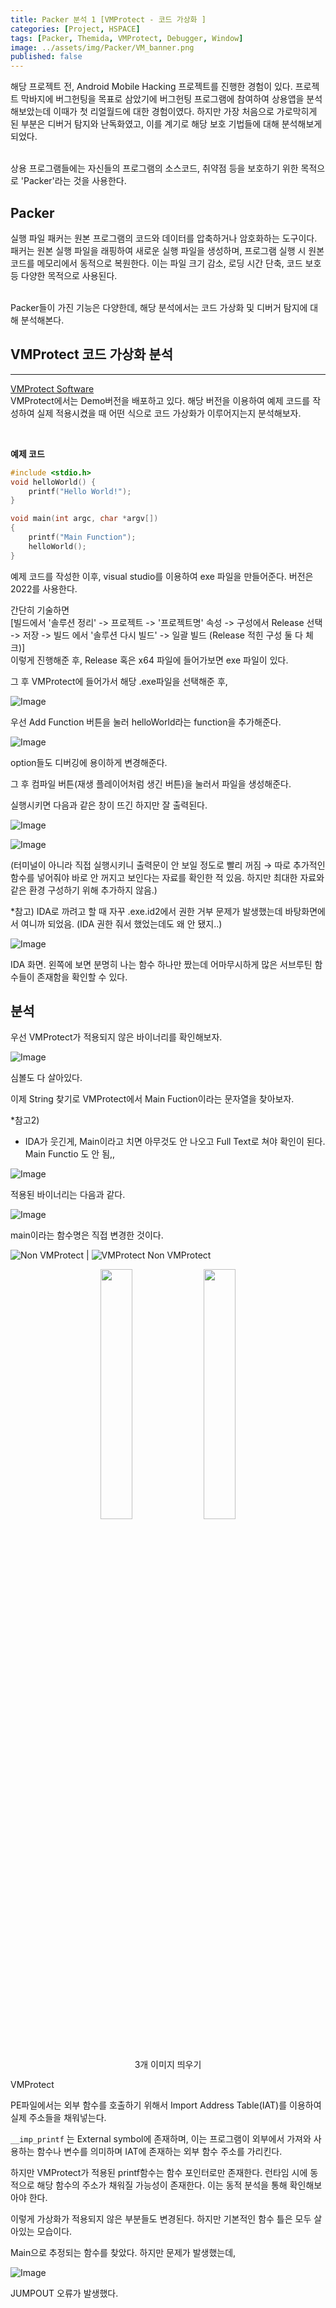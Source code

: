 ```yaml
---
title: Packer 분석 1 [VMProtect - 코드 가상화 ]
categories: [Project, HSPACE]
tags: [Packer, Themida, VMProtect, Debugger, Window]
image: ../assets/img/Packer/VM_banner.png
published: false
---
```


해당 프로젝트 전, Android Mobile Hacking 프로젝트를 진행한 경험이 있다. 프로젝트 막바지에 버그헌팅을 목표로 삼았기에 버그헌팅 프로그램에 참여하여 상용앱을 분석해보았는데 이때가 첫 리얼월드에 대한 경험이였다. 하지만 가장 처음으로 가로막히게 된 부분은 디버거 탐지와 난독화였고, 이를 계기로 해당 보호 기법들에 대해 분석해보게 되었다.

<br />
상용 프로그램들에는 자신들의 프로그램의 소스코드, 취약점 등을 보호하기 위한 목적으로 'Packer'라는 것을 사용한다.
<br />

## Packer

실행 파일 패커는 원본 프로그램의 코드와 데이터를 압축하거나 암호화하는 도구이다. 패커는 원본 실행 파일을 래핑하여 새로운 실행 파일을 생성하며, 프로그램 실행 시 원본 코드를 메모리에서 동적으로 복원한다. 이는 파일 크기 감소, 로딩 시간 단축, 코드 보호 등 다양한 목적으로 사용된다.

<br />
Packer들이 가진 기능은 다양한데, 해당 분석에서는 코드 가상화 및 디버거 탐지에 대해 분석해본다.
<br />

## VMProtect 코드 가상화 분석

---

[VMProtect Software](https://vmpsoft.com/files)
<br />
VMProtect에서는 Demo버전을 배포하고 있다. 해당 버전을 이용하여 예제 코드를 작성하여 실제 적용시켰을 때 어떤 식으로 코드 가상화가 이루어지는지 분석해보자.


<br />

**예제 코드**
```c
#include <stdio.h>
void helloWorld() {
    printf("Hello World!");
}

void main(int argc, char *argv[])
{
    printf("Main Function");
    helloWorld();
}
```
예제 코드를 작성한 이후, visual studio를 이용하여 exe 파일을 만들어준다. 버전은 2022를 사용한다.

간단히 기술하면 
<br />
[빌드에서 '솔루션 정리' -> 프로젝트 -> '프로젝트명' 속성 -> 구성에서 Release 선택 -> 저장 -> 빌드 에서 '솔루션 다시 빌드' -> 일괄 빌드 (Release 적힌 구성 둘 다 체크)]
<br />
이렇게 진행해준 후, Release 혹은 x64 파일에 들어가보면 exe 파일이 있다.

그 후 VMProtect에 들어가서 해당 .exe파일을 선택해준 후,

![Image](https://github.com/user-attachments/assets/b765d475-ab06-4ced-8171-d1f3ab404420)

우선 Add Function 버튼을 눌러 helloWorld라는 function을 추가해준다.

![Image](https://github.com/user-attachments/assets/1cbcd489-196c-4b1d-bbc5-33f2a9376d80)

option들도 디버깅에 용이하게 변경해준다.

그 후 컴파일 버튼(재생 플레이어처럼 생긴 버튼)을 눌러서 파일을 생성해준다.

실행시키면 다음과 같은 창이 뜨긴 하지만 잘 출력된다.

![Image](https://github.com/user-attachments/assets/d58334f1-41ba-4895-8285-4c7356d7880b)

![Image](https://github.com/user-attachments/assets/6c3a5756-9c5c-4c7c-9988-bf572eec38fb)

(터미널이 아니라 직접 실행시키니 출력문이 안 보일 정도로 빨리 꺼짐 → 따로 추가적인 함수를 넣어줘야 바로 안 꺼지고 보인다는 자료를 확인한 적 있음. 하지만 최대한 자료와 같은 환경 구성하기 위해 추가하지 않음.)

*참고) IDA로 까려고 할 때 자꾸 .exe.id2에서 권한 거부 문제가 발생했는데 바탕화면에서 여니까 되었음. (IDA 권한 줘서 했었는데도 왜 안 됐지..)

![Image](https://github.com/user-attachments/assets/0f0ec54b-6b5a-41e6-90ca-e46373d7a684)

IDA 화면. 왼쪽에 보면 분명히 나는 함수 하나만 짰는데 어마무시하게 많은 서브루틴 함수들이 존재함을 확인할 수 있다.

## 분석

우선 VMProtect가 적용되지 않은 바이너리를 확인해보자.

![Image](https://github.com/user-attachments/assets/9c6b09a5-95f2-4c10-a43f-470451dd5c3f)

심볼도 다 살아있다.

이제 String 찾기로 VMProtect에서 Main Fuction이라는 문자열을 찾아보자.

*참고2)

- IDA가 웃긴게, Main이라고 치면 아무것도 안 나오고 Full Text로 쳐야 확인이 된다. Main Functio 도 안 됨,,

![Image](https://github.com/user-attachments/assets/bb4617e3-aca6-4575-9236-c12aa888c636)

적용된 바이너리는 다음과 같다.

![Image](https://github.com/user-attachments/assets/387333bc-46f0-4fad-a5dc-f66876d44a4e)

main이라는 함수명은 직접 변경한 것이다.

![Non VMProtect](https://github.com/user-attachments/assets/17718a85-9a04-4e0d-bae9-1b866300ffc2) | ![VMProtect](https://github.com/user-attachments/assets/89e44b64-5b98-4123-a17f-9be8fda4eae7)
Non VMProtect
<p align="center">
  <img src="![Non VMProtect](https://github.com/user-attachments/assets/17718a85-9a04-4e0d-bae9-1b866300ffc2)" align="center" width="32%">
  <img src="![VMProtect](https://github.com/user-attachments/assets/89e44b64-5b98-4123-a17f-9be8fda4eae7)" align="center" width="32%">
  <figcaption align="center">3개 이미지 띄우기</figcaption>
</p>

VMProtect

PE파일에서는 외부 함수를 호출하기 위해서 Import Address Table(IAT)를 이용하여 실제 주소들을 채워넣는다.

`__imp_printf` 는 External symbol에 존재하며, 이는 프로그램이 외부에서 가져와 사용하는 함수나 변수를 의미하며 IAT에 존재하는 외부 함수 주소를 가리킨다.

하지만 VMProtect가 적용된 printf함수는 함수 포인터로만 존재한다. 런타임 시에 동적으로 해당 함수의 주소가 채워질 가능성이 존재한다. 이는 동적 분석을 통해 확인해보아야 한다.

이렇게 가상화가 적용되지 않은 부분들도 변경된다. 하지만 기본적인 함수 틀은 모두 살아있는 모습이다.

Main으로 추정되는 함수를 찾았다. 하지만 문제가 발생했는데,

![Image](https://github.com/user-attachments/assets/2604fd32-0e84-4b90-a554-c6556b9620f4)

JUMPOUT 오류가 발생했다.
